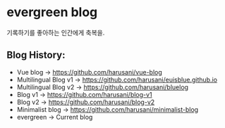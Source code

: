# evergreen blog

기록하기를 좋아하는 인간에게 축복을.

## Blog History:

- Vue blog → https://github.com/harusani/vue-blog
- Multilingual Blog v1 → https://github.com/harusani/euisblue.github.io
- Multilingual Blog v2 → https://github.com/harusani/bluelog
- Blog v1 → https://github.com/harusani/blog-v1
- Blog v2 → https://github.com/harusani/blog-v2
- Minimalist blog → https://github.com/harusani/minimalist-blog
- evergreen → Current blog